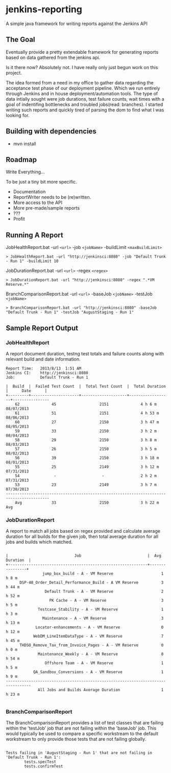 jenkins-reporting
=================

A simple java framework for writing reports against the Jenkins API

## The Goal

Eventually provide a pretty extendable framework for generating reports based on data gathered from the jenkins api.  

Is it there now?  Absolutely not.  I have really only just begun work on this project.  

The idea formed from a need in my office to gather data regarding the acceptance test phase of our deployment pipeline.  Which we run entirely through Jenkins and in house deployment/automation tools.  The type of data intially sought were job durations, test failure counts, wait times with a goal of indentifing bottlenecks and troubled jobs(read: branches).  I started writing such reports and quickly tired of parsing the dom to find what I was looking for. 

## Building with dependencies

* mvn install

## Roadmap

Write Everything...

To be just a tiny bit more specific.

* Documentation
* ReportWriter needs to be (re)written.  
* More access to the API
* More pre-made/sample reports
* ???
* Profit


## Running A Report

JobHealthReport.bat -url `<url>` -job `<jobName>` -buildLimit `<maxBuildLimit>`


```
> JobHealthReport.bat -url "http://jenkinsci:8080" -job "Default Trunk - Run 1" -buildLimit 10

```

JobDurationReport.bat -url `<url>` -regex `<regex>`


```
> JobDurationReport.bat -url "http://jenkinsci:8080" -regex ".*VM Reserve.*" 

```

BranchComparisonReport.bat -url `<url>` -baseJob `<jobName>` -testJob `<jobName>`

```
> BranchComparisonReport.bat -url "http://jenkinsci:8080" -baseJob "Default Trunk - Run 1" -testJob "AugustStaging - Run 1"

```

## Sample Report Output

### JobHealthReport

A report document duration, testng test totals and failure counts along with relevant build and date information.

```
Report Time:   2013/8/13  1:51 AM
Jenkins CI:    http://jenkinsci:8080
Job:           Default Trunk - Run 1

|  Build  |  Failed Test Count  |  Total Test Count  |  Total Duration  |      Date      |
+---------+---------------------+--------------------+------------------+----------------
    62              45                   2151              4 h 6 m          08/07/2013
    61              51                   2151              4 h 53 m         08/06/2013
    60              27                   2150              3 h 47 m         08/05/2013
    59              33                   2150              3 h 2 m          08/04/2013
    58              29                   2150              3 h 8 m          08/03/2013
    57              26                   2150              3 h 5 m          08/02/2013
    56              39                   2150              3 h 18 m         08/01/2013
    55              25                   2149              3 h 12 m         07/31/2013
    54               -                    -                2 h 2 m          07/31/2013
    53              23                   2149              3 h 7 m          07/30/2013
-----------------------------------------------------------------------------------------
    Avg             33                   2150              3 h 22 m            Avg
 ```        
 
### JobDurationReport

A report to match all jobs based on regex provided and calculate average duration for all builds for the given job, then total average duration for all jobs and builds which matched.

```

|                             Job                             |  Avg Duration  |
+-------------------------------------------------------------+----------------+
                jump_box_build - A - VM Reserve                     1 h 8 m     
      DSP-48_Order_Detail_Performance_Build - A VM Reserve          3 h 44 m    
                 Default Trunk - A - VM Reserve                     2 h 52 m    
                   PK Cache - A - VM Reserve                        3 h 5 m     
              Testcase_Stability - A - VM Reserve                   1 h 3 m     
                Maintenance - A - VM Reserve                        3 h 13 m    
             Locator-enhancements - A - VM Reserve                  0 h 12 m    
            WebDM_LineItemDataType - A - VM Reserve                 7 h 45 m    
      THDSO_Remove_Tax_from_Invoice_Pages - A - VM Reserve          0 h 0 m     
              Maintenance_Weekly - A - VM Reserve                   0 h 54 m    
                 Offshore Team - A - VM Reserve                     1 h 5 m     
            QA_Sandbox_Conversions - A - VM Reserve                 1 h 9 m     
---------------------------------------------------------------------------------
              All Jobs and Builds Average Duration                  1 h 23 m    


```

 
### BranchComparisonReport

The BranchComparisonReport provides a list of test classes that are failing within the 'testJob' job that are not 
failing within the 'baseJob' job. This would typically be used to compare a specific workstream to the default
workstream to only provide those tests that are not failing globally.

```

Tests failing in 'AugustStaging - Run 1' that are not failing in 'Default Trunk - Run 1':
        tests.specTest
        tests.confirmTest

```

